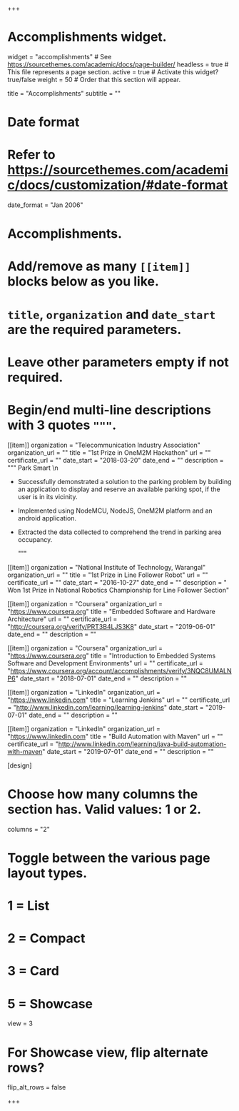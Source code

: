 +++
# Accomplishments widget.
widget = "accomplishments"  # See https://sourcethemes.com/academic/docs/page-builder/
headless = true  # This file represents a page section.
active = true  # Activate this widget? true/false
weight = 50  # Order that this section will appear.

title = "Accomplish&shy;ments"
subtitle = ""

# Date format
#   Refer to https://sourcethemes.com/academic/docs/customization/#date-format
date_format = "Jan 2006"

# Accomplishments.
#   Add/remove as many `[[item]]` blocks below as you like.
#   `title`, `organization` and `date_start` are the required parameters.
#   Leave other parameters empty if not required.
#   Begin/end multi-line descriptions with 3 quotes `"""`.

[[item]]
  organization = "Telecommunication Industry Association"
  organization_url = ""
  title = "1st Prize in OneM2M Hackathon"
  url = ""
  certificate_url = ""
  date_start = "2018-03-20"
  date_end = ""
  description = """ Park Smart \n 
   - Successfully demonstrated a solution to the parking problem by building an application to display and
reserve an available parking spot, if the user is in its vicinity. 

 - Implemented using NodeMCU, NodeJS, OneM2M platform and an android application. 

- Extracted the data collected to comprehend the trend in parking area occupancy.
  
  """

[[item]]
  organization = "National Institute of Technology, Warangal"
  organization_url = ""
  title = "1st Prize in Line Follower Robot"
  url = ""
  certificate_url = ""
  date_start = "2016-10-27"
  date_end = ""
  description = " Won 1st Prize in National Robotics Championship for Line Follower Section"
  
[[item]]
  organization = "Coursera"
  organization_url = "https://www.coursera.org"
  title = "Embedded Software and Hardware Architecture"
  url = ""
  certificate_url = "http://coursera.org/verify/PRT3B4LJS3K8"
  date_start = "2019-06-01"
  date_end = ""
  description = ""

[[item]]
  organization = "Coursera"
  organization_url = "https://www.coursera.org"
  title = "Introduction to Embedded Systems Software and Development Environments"
  url = ""
  certificate_url = "https://www.coursera.org/account/accomplishments/verify/3NQC8UMALNP6"
  date_start = "2018-07-01"
  date_end = ""
  description = ""

[[item]]
  organization = "LinkedIn"
  organization_url = "https://www.linkedin.com"
  title = "Learning Jenkins"
  url = ""
  certificate_url = "http://www.linkedin.com/learning/learning-jenkins"
  date_start = "2019-07-01"
  date_end = ""
  description = ""

[[item]]
  organization = "LinkedIn"
  organization_url = "https://www.linkedin.com"
  title = "Build Automation with Maven"
  url = ""
  certificate_url = "http://www.linkedin.com/learning/java-build-automation-with-maven"
  date_start = "2019-07-01"
  date_end = ""
  description = ""
  
[design]
  # Choose how many columns the section has. Valid values: 1 or 2.
  columns = "2"

  # Toggle between the various page layout types.
  #   1 = List
  #   2 = Compact
  #   3 = Card
  #   5 = Showcase
   view = 3

  # For Showcase view, flip alternate rows?
  flip_alt_rows = false
  
+++
